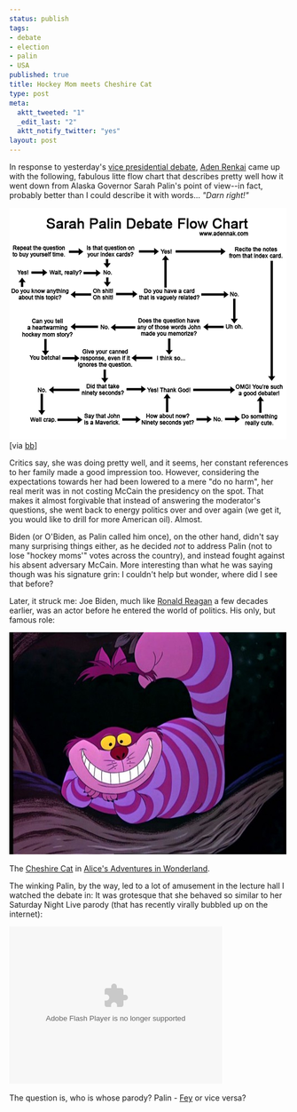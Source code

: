 ```yaml
--- 
status: publish
tags: 
- debate
- election
- palin
- USA
published: true
title: Hockey Mom meets Cheshire Cat
type: post
meta: 
  aktt_tweeted: "1"
  _edit_last: "2"
  aktt_notify_twitter: "yes"
layout: post
---
```

In response to yesterday's <a href="http://www.reuters.com/article/politicsNews/idUSTRE49217T20081003">vice presidential debate</a>, <a href="http://adennak.com/blog/wordpress/?p=92">Aden Renkai</a> came up with the following, fabulous litte flow chart that describes pretty well how it went down from Alaska Governor Sarah Palin's point of view--in fact, probably better than I could describe it with words... <em>"Darn right!"</em>

<img src="/media/wp/2008/10/palinflow.gif" alt="" title="Palin&#039;s Vice Presidential Debate Flow Chart" width="500" height="417" class="alignnone size-full wp-image-1654" />
[via <a href="http://www.boingboing.net/2008/10/03/palin-debate-prep-fl.html">bb</a>]

Critics say, she was doing pretty well, and it seems, her constant references to her family made a good impression too. However, considering the expectations towards her had been lowered to a mere "do no harm", her real merit was in not costing McCain the presidency on the spot. That makes it almost forgivable that instead of answering the moderator's questions, she went back to energy politics over and over again (we get it, you would like to drill for more American oil). Almost.
<!--more-->
Biden (or O'Biden, as Palin called him once), on the other hand, didn't say many surprising things either, as he decided <em>not</em> to address Palin (not to lose "hockey moms'" votes across the country), and instead fought against his absent adversary McCain. More interesting than what he was saying though was his signature grin: I couldn't help but wonder, where did I see that before?

Later, it struck me: Joe Biden, much like <a href="http://www.imdb.com/name/nm0001654/">Ronald Reagan</a> a few decades earlier, was an actor before he entered the world of politics. His only, but famous role:

<a href="/media/wp/2008/10/alice-wonderland-cheshire-cat.jpg"><img src="/media/wp/2008/10/alice-wonderland-cheshire-cat-500x400.jpg" alt="" title="Alice&#039;s Adventures in Wonderland: Cheshire Cat" width="500" height="400" class="alignnone size-medium wp-image-1656" /></a>

The <a href="http://en.wikipedia.org/wiki/Cheshire_Cat">Cheshire Cat</a> in <a href="http://en.wikipedia.org/wiki/Alice%27s_Adventures_in_Wonderland">Alice's Adventures in Wonderland</a>.

The winking Palin, by the way, led to a lot of amusement in the lecture hall I watched the debate in: It was grotesque that she behaved so similar to her Saturday Night Live parody (that has recently virally bubbled up on the internet):

<object type='application/x-shockwave-flash' data='http://widgets.nbc.com/o/4727a250e66f9723/48cd3b64ddb82bd0/48cd0cf97d529c95/be940ef3' id='W4727a250e66f972348cd3b64ddb82bd0' height='283' width='384'><param value='http://widgets.nbc.com/o/4727a250e66f9723/48cd3b64ddb82bd0/48cd0cf97d529c95/be940ef3' name='movie'/><param value='transparent' name='wmode'/><param value='all' name='allowNetworking'/><param value='always' name='allowScriptAccess'/></object>

The question is, who is whose parody? Palin - <a href="http://en.wikipedia.org/wiki/Tina_Fey">Fey</a> or vice versa?
